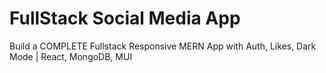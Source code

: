 # FullStack Social Media App

Build a COMPLETE Fullstack Responsive MERN App with Auth, Likes, Dark Mode | React, MongoDB, MUI


